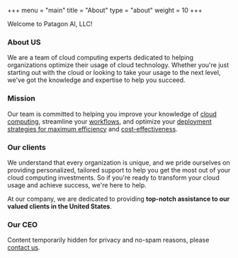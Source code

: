 +++
menu = "main"
title = "About"
type = "about"
weight = 10
+++

Welcome to Patagon AI, LLC!

### About US

We are a team of cloud computing experts dedicated to helping organizations
optimize their usage of cloud technology. Whether you're just starting out with
the cloud or looking to take your usage to the next level, we've got the
knowledge and expertise to help you succeed.

### Mission

Our team is committed to helping you improve your knowledge of
[cloud computing](/home/services/cloud-native/), streamline your
[workflows](/home/services/devops#cicd), and
optimize your [deployment strategies for maximum efficiency](/home/services/devops)
and [cost-effectiveness](/home/services/finops).

### Our clients

We understand that every organization is unique, and we pride ourselves on
providing personalized, tailored support to help you get the most out of your
cloud computing investments. So if you're ready to transform your cloud usage
and achieve success, we're here to help.

At our company, we are dedicated to providing **top-notch assistance to our
valued clients in the United States**.


### Our CEO

Content temporarily hidden for privacy and no-spam reasons, please [contact us](/contact).

<!--

![JuanJo Ciarlante](../../../images/jjo.jpg)

Our team is lead by JuanJo Ciarlante, a recognized member of the opensource community,
with vast experience providing support to cloud-computing companies such as:
* [Google Inc.](https://about.google/) as Tech Lead of the Site Reliability Engineer for GMail backends
* [VMware Inc.](https://www.vmware.com/company.html) as Staff Engineer working on the Cloud Computing division
* [Canonical Ltd.](https://canonical.com/) as Site and Cloud Reliability Engineer
* [Grafana Labs](https://grafana.com) as Principal Software Engineer

His OpenSource journey started in 1998 when he contributed IP Aliasing support
to the Linux kernel, and since then he contributed to several other OSS
projects. He's particularly passionate about Cloud-Native Computing projects
like Kubernetes, Prometheus, Grafana, etc which makes cloud computing accessible
for everyone.

He has been recognized by his colleagues for his great work, from his
[LinkedIn profile](https://www.linkedin.com/in/jjolink/)

![reco-01](../../../images/recommendation-01.png)
![reco-05](../../../images/recommendation-05.png)
![reco-04](../../../images/recommendation-04.png)
![reco-03](../../../images/recommendation-03.png)
![reco-06](../../../images/recommendation-06.png)
![reco-02](../../../images/recommendation-02.png)


You can follow him at:
* [Twitter](https://twitter.com/xjjo)
* [LinkedIn](https://www.linkedin.com/in/jjolink/)
* [StackOverflow](https://stackoverflow.com/users/9443059/jjo)
-->
